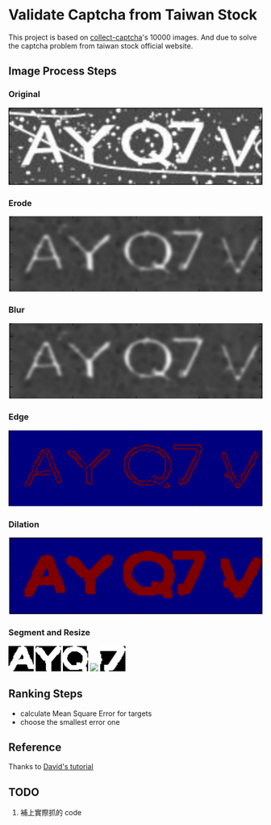 # Validate Captcha from Taiwan Stock

This project is based on [collect-captcha](https://github.com/Asoul/collect-captcha)'s 10000 images. And due to solve the captcha problem from taiwan stock official website.

## Image Process Steps

### Original

<img src="https://raw.githubusercontent.com/Asoul/validate-captcha/master/demo/original.png">

### Erode

<img src="https://raw.githubusercontent.com/Asoul/validate-captcha/master/demo/blurred.png">

### Blur

<img src="https://raw.githubusercontent.com/Asoul/validate-captcha/master/demo/blurred.png">

### Edge

<img src="https://raw.githubusercontent.com/Asoul/validate-captcha/master/demo/edged.png">

### Dilation

<img src="https://raw.githubusercontent.com/Asoul/validate-captcha/master/demo/dilation.png">

### Segment and Resize

<img src="https://raw.githubusercontent.com/Asoul/validate-captcha/master/demo/0001-0.png">
<img src="https://raw.githubusercontent.com/Asoul/validate-captcha/master/demo/0001-1.png">
<img src="https://raw.githubusercontent.com/Asoul/validate-captcha/master/demo/0001-2.png">
<img src="https://raw.githubusercontent.com/Asoul/validate-captcha/master/demo/0001-3.png">
<img src="https://raw.githubusercontent.com/Asoul/validate-captcha/master/demo/0001-4.png">

## Ranking Steps

- calculate Mean Square Error for targets
- choose the smallest error one

## Reference

Thanks to [David's tutorial](https://www.youtube.com/watch?t=16&v=KESG8I9C3oA)

## TODO

1. 補上實際抓的 code
